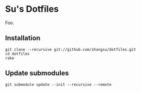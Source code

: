 # Su's Dotfiles

Foo.

## Installation

    git clone --recursive git://github.com/zhangsu/dotfiles.git
    cd dotfiles
    rake

## Update submodules

    git submodule update --init --recursive --remote
